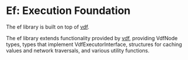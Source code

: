 # Ef: Execution Foundation

The ef library is built on top of [vdf](../vdf/README.md).

The ef library extends functionality provided by [vdf](../vdf/README.md),
providing VdfNode types, types that implement VdfExecutorInterface, structures
for caching values and network traversals, and various utility functions.

